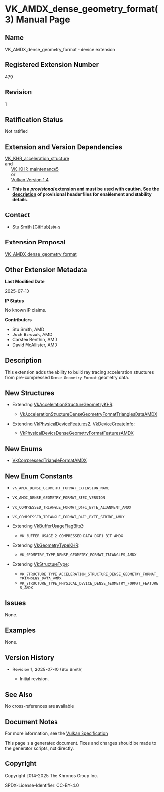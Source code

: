 # VK\_AMDX\_dense\_geometry\_format(3) Manual Page

## Name

VK\_AMDX\_dense\_geometry\_format - device extension



## [](#_registered_extension_number)Registered Extension Number

479

## [](#_revision)Revision

1

## [](#_ratification_status)Ratification Status

Not ratified

## [](#_extension_and_version_dependencies)Extension and Version Dependencies

[VK\_KHR\_acceleration\_structure](https://registry.khronos.org/vulkan/specs/latest/man/html/VK_KHR_acceleration_structure.html)  
and  
     [VK\_KHR\_maintenance5](https://registry.khronos.org/vulkan/specs/latest/man/html/VK_KHR_maintenance5.html)  
     or  
     [Vulkan Version 1.4](#versions-1.4)

- **This is a *provisional* extension and must be used with caution. See the [description](https://registry.khronos.org/vulkan/specs/latest/html/vkspec.html#boilerplate-provisional-header) of provisional header files for enablement and stability details.**

## [](#_contact)Contact

- Stu Smith [\[GitHub\]stu-s](https://github.com/KhronosGroup/Vulkan-Docs/issues/new?body=%5BVK_AMDX_dense_geometry_format%5D%20%40stu-s%0A%2AHere%20describe%20the%20issue%20or%20question%20you%20have%20about%20the%20VK_AMDX_dense_geometry_format%20extension%2A)

## [](#_extension_proposal)Extension Proposal

[VK\_AMDX\_dense\_geometry\_format](https://github.com/KhronosGroup/Vulkan-Docs/tree/main/proposals/VK_AMDX_dense_geometry_format.adoc)

## [](#_other_extension_metadata)Other Extension Metadata

**Last Modified Date**

2025-07-10

**IP Status**

No known IP claims.

**Contributors**

- Stu Smith, AMD
- Josh Barczak, AMD
- Carsten Benthin, AMD
- David McAllister, AMD

## [](#_description)Description

This extension adds the ability to build ray tracing acceleration structures from pre-compressed `Dense Geometry Format` geometry data.

## [](#_new_structures)New Structures

- Extending [VkAccelerationStructureGeometryKHR](https://registry.khronos.org/vulkan/specs/latest/man/html/VkAccelerationStructureGeometryKHR.html):
  
  - [VkAccelerationStructureDenseGeometryFormatTrianglesDataAMDX](https://registry.khronos.org/vulkan/specs/latest/man/html/VkAccelerationStructureDenseGeometryFormatTrianglesDataAMDX.html)
- Extending [VkPhysicalDeviceFeatures2](https://registry.khronos.org/vulkan/specs/latest/man/html/VkPhysicalDeviceFeatures2.html), [VkDeviceCreateInfo](https://registry.khronos.org/vulkan/specs/latest/man/html/VkDeviceCreateInfo.html):
  
  - [VkPhysicalDeviceDenseGeometryFormatFeaturesAMDX](https://registry.khronos.org/vulkan/specs/latest/man/html/VkPhysicalDeviceDenseGeometryFormatFeaturesAMDX.html)

## [](#_new_enums)New Enums

- [VkCompressedTriangleFormatAMDX](https://registry.khronos.org/vulkan/specs/latest/man/html/VkCompressedTriangleFormatAMDX.html)

## [](#_new_enum_constants)New Enum Constants

- `VK_AMDX_DENSE_GEOMETRY_FORMAT_EXTENSION_NAME`
- `VK_AMDX_DENSE_GEOMETRY_FORMAT_SPEC_VERSION`
- `VK_COMPRESSED_TRIANGLE_FORMAT_DGF1_BYTE_ALIGNMENT_AMDX`
- `VK_COMPRESSED_TRIANGLE_FORMAT_DGF1_BYTE_STRIDE_AMDX`
- Extending [VkBufferUsageFlagBits2](https://registry.khronos.org/vulkan/specs/latest/man/html/VkBufferUsageFlagBits2.html):
  
  - `VK_BUFFER_USAGE_2_COMPRESSED_DATA_DGF1_BIT_AMDX`
- Extending [VkGeometryTypeKHR](https://registry.khronos.org/vulkan/specs/latest/man/html/VkGeometryTypeKHR.html):
  
  - `VK_GEOMETRY_TYPE_DENSE_GEOMETRY_FORMAT_TRIANGLES_AMDX`
- Extending [VkStructureType](https://registry.khronos.org/vulkan/specs/latest/man/html/VkStructureType.html):
  
  - `VK_STRUCTURE_TYPE_ACCELERATION_STRUCTURE_DENSE_GEOMETRY_FORMAT_TRIANGLES_DATA_AMDX`
  - `VK_STRUCTURE_TYPE_PHYSICAL_DEVICE_DENSE_GEOMETRY_FORMAT_FEATURES_AMDX`

## [](#_issues)Issues

None.

## [](#_examples)Examples

None.

## [](#_version_history)Version History

- Revision 1, 2025-07-10 (Stu Smith)
  
  - Initial revision.

## [](#_see_also)See Also

No cross-references are available

## [](#_document_notes)Document Notes

For more information, see the [Vulkan Specification](https://registry.khronos.org/vulkan/specs/latest/html/vkspec.html#VK_AMDX_dense_geometry_format)

This page is a generated document. Fixes and changes should be made to the generator scripts, not directly.

## [](#_copyright)Copyright

Copyright 2014-2025 The Khronos Group Inc.

SPDX-License-Identifier: CC-BY-4.0